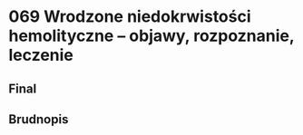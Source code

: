 # 069 Wrodzone niedokrwistości hemolityczne – objawy, rozpoznanie, leczenie

## Final

## Brudnopis


